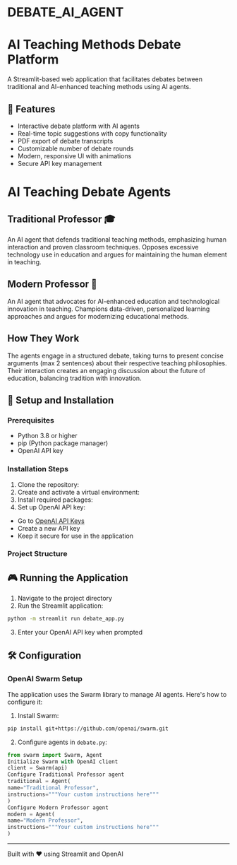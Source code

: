 # DEBATE_AI_AGENT
# AI Teaching Methods Debate Platform

A Streamlit-based web application that facilitates debates between traditional and AI-enhanced teaching methods using AI agents.

## 🌟 Features

- Interactive debate platform with AI agents
- Real-time topic suggestions with copy functionality
- PDF export of debate transcripts
- Customizable number of debate rounds
- Modern, responsive UI with animations
- Secure API key management
  
# AI Teaching Debate Agents

## Traditional Professor 🎓
An AI agent that defends traditional teaching methods, emphasizing human interaction and proven classroom techniques. Opposes excessive technology use in education and argues for maintaining the human element in teaching.

## Modern Professor 🤖
An AI agent that advocates for AI-enhanced education and technological innovation in teaching. Champions data-driven, personalized learning approaches and argues for modernizing educational methods.

## How They Work
The agents engage in a structured debate, taking turns to present concise arguments (max 2 sentences) about their respective teaching philosophies. Their interaction creates an engaging discussion about the future of education, balancing tradition with innovation. 
## 🚀 Setup and Installation

### Prerequisites

- Python 3.8 or higher
- pip (Python package manager)
- OpenAI API key

### Installation Steps

1. Clone the repository:
2. Create and activate a virtual environment:
3. Install required packages:
4. Set up OpenAI API key:
- Go to [OpenAI API Keys](https://platform.openai.com/api-keys)
- Create a new API key
- Keep it secure for use in the application


### Project Structure

## 🎮 Running the Application

1. Navigate to the project directory
2. Run the Streamlit application:
```bash
python -m streamlit run debate_app.py
```
3. Enter your OpenAI API key when prompted

## 🛠️ Configuration

### OpenAI Swarm Setup

The application uses the Swarm library to manage AI agents. Here's how to configure it:

1. Install Swarm:
```bash
pip install git+https://github.com/openai/swarm.git
```
2. Configure agents in `debate.py`:
```python
from swarm import Swarm, Agent
Initialize Swarm with OpenAI client
client = Swarm(api)
Configure Traditional Professor agent
traditional = Agent(
name="Traditional Professor",
instructions="""Your custom instructions here"""
)
Configure Modern Professor agent
modern = Agent(
name="Modern Professor",
instructions="""Your custom instructions here"""
)
```

---

Built with ❤️ using Streamlit and OpenAI
